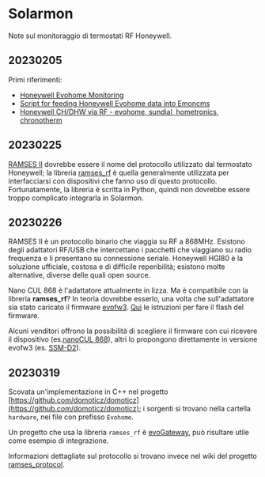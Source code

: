 # Solarmon

Note sul monitoraggio di termostati RF Honeywell.

## 20230205

Primi riferimenti:

* [Honeywell Evohome Monitoring](https://community.openenergymonitor.org/t/honeywell-evohome-monitoring/19906/7)
* [Script for feeding Honeywell Evohome data into Emoncms](https://community.openenergymonitor.org/t/script-for-feeding-honeywell-evohome-data-into-emoncms/1342)
* [Honeywell CH/DHW via RF - evohome, sundial, hometronics, chronotherm](https://community.home-assistant.io/t/honeywell-ch-dhw-via-rf-evohome-sundial-hometronics-chronotherm/151584)

## 20230225

[RAMSES II](https://github.com/zxdavb/ramses_protocol) dovrebbe essere il nome del protocollo utilizzato dal termostato Honeywell; la libreria [ramses_rf](https://github.com/zxdavb/ramses_rf) è quella generalmente utilizzata per interfacciarsi con dispositivi che fanno uso di questo protocollo. Fortunatamente, la libreria è scritta in Python, quindi non dovrebbe essere troppo complicato integrarla in Solarmon.

## 20230226

RAMSES II è un protocollo binario che viaggia su RF a 868MHz. Esistono degli adattatori RF/USB che intercettano i pacchetti che viaggiano su radio frequenza e li presentano su connessione seriale. Honeywell HGI80 è la soluzione ufficiale, costosa e di difficile reperibilità; esistono molte alternative, diverse delle quali open source.

Nano CUL 868 è l'adattatore attualmente in lizza. Ma è compatibile con la libreria **ramses_rf**? In teoria dovrebbe esserlo, una volta che sull'adattatore sia stato caricato il firmware [evofw3](https://github.com/ghoti57/evofw3). [Qui](https://gathering-tweakers-net.translate.goog/forum/list_messages/2164770?_x_tr_sl=auto&_x_tr_tl=it&_x_tr_hl=it&_x_tr_pto=wapp) le istruzioni per fare il flash del firmware.

Alcuni venditori offrono la possibilità di scegliere il firmware con cui ricevere il dispositivo (es.[nanoCUL 868](https://schlauhaus.biz/en/product/nanocul-868/)), altri lo propongono direttamente in versione evofw3 (es. [SSM-D2](https://indalo-tech.onlineweb.shop/SSM-D2/p7844707_21584696.aspx)).

## 20230319

Scovata un'implementazione in C++ nel progetto [https://github.com/domoticz/domoticz](https://github.com/domoticz/domoticz); i sorgenti si trovano nella cartella `hardware`, nei file con prefisso `Evohome`.

Un progetto che usa la libreria `ramses_rf` è [evoGateway](https://github.com/smar000/evoGateway), può risultare utile come esempio di integrazione.

Informazioni dettagliate sul protocollo si trovano invece nel wiki del progetto [ramses_protocol](https://github.com/zxdavb/ramses_protocol/wiki).

